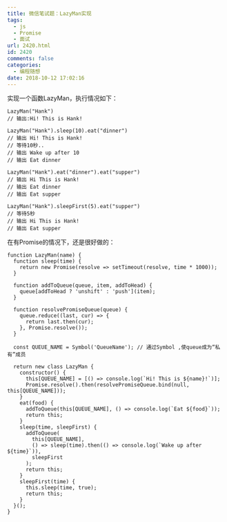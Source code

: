 ```yaml
---
title: 微信笔试题：LazyMan实现
tags:
  - js
  - Promise
  - 面试
url: 2420.html
id: 2420
comments: false
categories:
  - 编程随想
date: 2018-10-12 17:02:16
---
```


实现一个函数LazyMan，执行情况如下：

    LazyMan("Hank")
    // 输出:Hi! This is Hank!
     
    LazyMan("Hank").sleep(10).eat("dinner")
    // 输出 Hi! This is Hank!
    // 等待10秒..
    // 输出 Wake up after 10
    // 输出 Eat dinner
     
    LazyMan("Hank").eat("dinner").eat("supper")
    // 输出 Hi This is Hank!
    // 输出 Eat dinner
    // 输出 Eat supper
     
    LazyMan("Hank").sleepFirst(5).eat("supper")
    // 等待5秒
    // 输出 Hi This is Hank!
    // 输出 Eat supper
    

在有Promise的情况下，还是很好做的：

    function LazyMan(name) {
      function sleep(time) {
        return new Promise(resolve => setTimeout(resolve, time * 1000));
      }
    
      function addToQueue(queue, item, addToHead) {
        queue[addToHead ? 'unshift' : 'push'](item);
      }
    
      function resolvePromiseQueue(queue) {
        queue.reduce((last, cur) => {
          return last.then(cur);
        }, Promise.resolve());
      }
    
      const QUEUE_NAME = Symbol('QueueName'); // 通过Symbol ,使queue成为“私有”成员
    
      return new class LazyMan {
        constructor() {
          this[QUEUE_NAME] = [() => console.log(`Hi! This is ${name}!`)];
          Promise.resolve().then(resolvePromiseQueue.bind(null, this[QUEUE_NAME]));
        }
        eat(food) {
          addToQueue(this[QUEUE_NAME], () => console.log(`Eat ${food}`));
          return this;
        }
        sleep(time, sleepFirst) {
          addToQueue(
            this[QUEUE_NAME],
            () => sleep(time).then(() => console.log(`Wake up after ${time}`)),
            sleepFirst
          );
          return this;
        }
        sleepFirst(time) {
          this.sleep(time, true);
          return this;
        }
      }();
    }